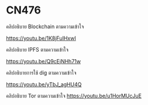 # CN476

คลิปอธิบาย Blockchain ตามความเข้าใจ

<https://youtu.be/1K8jFuIHxwI>

คลิปอธิบาย IPFS ตามความเข้าใจ

<https://youtu.be/Q9cEjNHh71w>

คลิปอธิบายการใช้ dig ตามความเข้าใจ

<https://youtu.be/yTbJ_agHU4Q>

คลิปอธิบาย Tor ตามความเข้าใจ
<https://youtu.be/u1HorMUcJuE>
